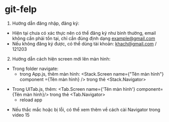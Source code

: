 # git-felp
1) Hướng dẫn đăng nhập, đăng ký:
- Hiện tại chưa có xác thực nên có thể đăng ký như bình thường, email không cần phải tồn tại, chỉ cần đúng định dạng example@gmail.com
- Nếu không đăng ký được, có thể dùng tài khoản: khach@gmail.com / 121203

2) Hướng dẫn cách hiện screen mới lên màn hình:
- Trong folder navigate:
  + trong App.js, thêm màn hình:
   <Stack.Screen name={"Tên màn hình"} component ={Tên màn hình} />
   trong thẻ <Stack.Navigator>
 + Trong UITab.js, thêm:
    <Tab.Screen name={'Tên màn hình'} component={Tên màn hình}/>
    trong thẻ <Tab.Navigator>
    - reload app
- Nếu thắc mắc hoặc bị lỗi, có thể xem thêm về cách cài Navigator trong video 15


